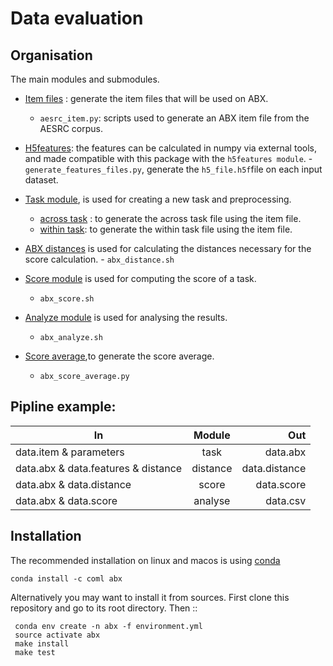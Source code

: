 
Data evaluation
===============
   
Organisation
-----------
The main modules and submodules.
- [Item files](https://github.com/bootphon/ABX-accent/tree/main/abx-accent/scripts/evals/generate_item_files) : generate the item files that will be used on ABX.
    - `aesrc_item.py`: scripts used to generate an ABX item file from the AESRC corpus.
    
- [H5features](https://github.com/bootphon/ABX-accent/tree/main/abx-accent/scripts/evals/generate_abx_score/h5features): the features can be calculated in numpy via external tools, and made compatible with this package with the `h5features module`.
      - `generate_features_files.py`, generate the `h5_file.h5f`file on each input dataset.
      
- [Task module](https://docs.cognitive-ml.fr/ABXpy/ABXpy.html#task-module), is
    used for creating a new task and preprocessing.
    - [across task](https://github.com/bootphon/ABX-accent/blob/main/abx-accent/scripts/evals/generate_abx_score/across_task.sh) : to generate the across task file using the item file.
    - [within task](https://github.com/bootphon/ABX-accent/blob/main/abx-accent/scripts/evals/generate_abx_score/within_task.sh): to generate the within task file using the item file.
- [ABX distances](https://docs.cognitive-ml.fr/ABXpy/ABXpy.distances.html) is used for calculating the distances necessary for the score calculation.
      - `abx_distance.sh`
- [Score module](https://docs.cognitive-ml.fr/ABXpy/ABXpy.html#score-module)
is used for computing the score of a task.
     - `abx_score.sh`
- [Analyze module](https://docs.cognitive-ml.fr/ABXpy/ABXpy.html#analyze-module)
    is used for analysing the results.
    - `abx_analyze.sh`
- [Score average](https://github.com/bootphon/AESRC/results/average),to generate the score average. 
    - `abx_score_average.py`
    
Pipline example:
-----------------

 
| In                                          | Module   | Out             |
|---------------------------------------------|:--------:|----------------:|
|  data.item & parameters                     | task     |  data.abx      |
|  data.abx & data.features & distance        | distance |  data.distance |
|  data.abx &  data.distance                  | score    |  data.score    |
|  data.abx & data.score                      | analyse  |  data.csv      |



Installation
------------

The recommended installation on linux and macos is using [conda](https://docs.conda.io/en/latest/miniconda.html)

  `conda install -c coml abx`

Alternatively you may want to install it from sources. First clone
this repository and go to its root directory. Then ::

     conda env create -n abx -f environment.yml
     source activate abx
     make install
     make test


    

